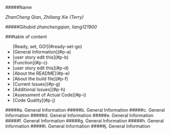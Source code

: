 #####Name 

_ZhanCheng Qian, Zhiliang Xie (Terry)_

  
#####Gihubid
_zhanchengqian, liang121900_

###table of content
<ul>
[Ready, set, GO!](#ready-set-go)
<li>[General Information](#p-a)
<li>[user story edit this](#p-b)
<li>[Function](#p-c)
<li>[user story edit this](#p-d)
<li>[About the README](#p-e)
<li>[About the build file](#p-f)
<li>[Current Issues](#p-g)
<li>[Additional Issues](#p-h)
<li>[Assessment of Actual Code](#p-i)
<li>[Code Quality](#p-j)
</ul>





#####a. General Information <a id ="paaaaa"></a>
#####b. General Information <a id ="pb"></a>
#####c. General Information <a id ="pc"></a>
#####d. General Information <a id ="pd"></a>
#####e. General Information <a id ="pe"></a>
#####f. General Information <a id ="pf"></a>
#####g. General Information <a id ="pg"></a>
#####h. General Information <a id ="ph"></a>
#####i. General Information <a id ="pi"></a>
#####j. General Information <a id ="pj"></a>


      
	   
